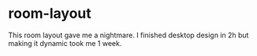 # room-layout
This room layout gave me a nightmare. I finished desktop design in 2h but making it dynamic took me 1 week.
